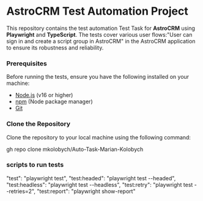 # AstroCRM Test Automation Project

This repository contains the test automation Test Task for **AstroCRM** using **Playwright** and **TypeScript**. The tests cover various user flows:"User can sign in and create a script group in AstroCRM" in the AstroCRM application to ensure its robustness and reliability.


### Prerequisites
Before running the tests, ensure you have the following installed on your machine:
- [Node.js](https://nodejs.org/) (v16 or higher)
- [npm](https://www.npmjs.com/) (Node package manager)
- [Git](https://git-scm.com/)


### Clone the Repository
Clone the repository to your local machine using the following command:

gh repo clone mkolobych/Auto-Task-Marian-Kolobych

### scripts to run tests
"test": "playwright test",
"test:headed": "playwright test --headed",
"test:headless": "playwright test --headless",
"test:retry": "playwright test --retries=2",
"test:report": "playwright show-report"

